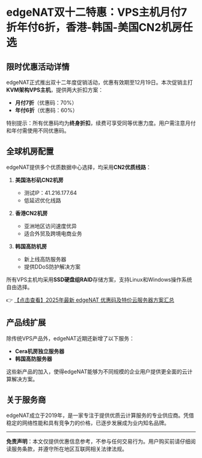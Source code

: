 # edgeNAT双十二特惠：VPS主机月付7折年付6折，香港-韩国-美国CN2机房任选

## 限时优惠活动详情

edgeNAT正式推出双十二年度促销活动，优惠有效期至12月19日。本次促销主打**KVM架构VPS主机**，提供两大折扣方案：

- **月付7折**（优惠码：70%）
- **年付6折**（优惠码：60%）

特别提示：所有优惠码均为**终身折扣**，续费可享受同等优惠力度。用户需注意月付和年付需使用不同优惠码。

## 全球机房配置

edgeNAT提供多个优质数据中心选择，均采用**CN2优质线路**：

1. **美国洛杉矶CN2机房**
   - 测试IP：41.216.177.64
   - 低延迟优化线路

2. **香港CN2机房**
   - 亚洲地区访问速度优异
   - 适合外贸及跨境电商业务

3. **韩国高防机房**
   - 新上线高防服务器
   - 提供DDoS防护解决方案

所有VPS主机均采用**SSD硬盘组RAID**存储方案，支持Linux和Windows操作系统自由选择。

👉 [【点击查看】2025年最新 edgeNAT 优惠码及特价云服务器方案汇总](https://bit.ly/edgenat)

## 产品线扩展

除传统VPS产品外，edgeNAT近期还新增了以下服务：

- **Cera机房独立服务器**
- **韩国高防服务器**

这些新产品的加入，使得edgeNAT能够为不同规模的企业用户提供更全面的云计算解决方案。

## 关于服务商

edgeNAT成立于2019年，是一家专注于提供优质云计算服务的专业供应商。凭借稳定的网络性能和具有竞争力的价格，已逐步发展成为业内知名品牌。

---

**免责声明**：本文仅提供优惠信息参考，不参与任何交易行为。用户购买前请仔细阅读服务条款，并遵守所在地区互联网相关法律法规。